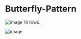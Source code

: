 # Butterfly-Pattern
![image](https://github.com/Rmkh77/Butterfly-Pattern/assets/103126968/87d4e16f-fade-4e39-a97b-00d55faa719d)
10 rows:

![image](https://github.com/Rmkh77/Butterfly-Pattern/assets/103126968/c6336645-c7ba-4bf1-aca4-8cc6b8113fa2)


